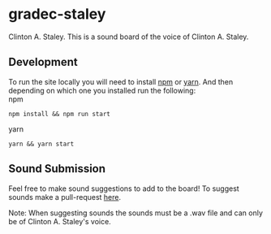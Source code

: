 # gradec-staley
Clinton A. Staley. 
This is a sound board of the voice of Clinton A. Staley.

## Development
To run the site locally you will need to install [npm]() or [yarn](). And then depending on which one you installed run the following:  
npm
```
npm install && npm run start
```
yarn
```
yarn && yarn start
```

## Sound Submission
Feel free to make sound suggestions to add to the board! To suggest sounds make a pull-request [here](https://github.com/calebhskim/grade-cstaley-sounds).  

Note: When suggesting sounds the sounds must be a .wav file and can only be of Clinton A. Staley's voice.
